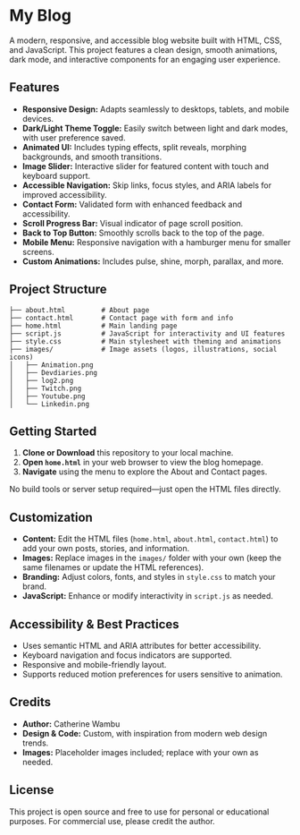 # My Blog

A modern, responsive, and accessible blog website built with HTML, CSS, and JavaScript. This project features a clean design, smooth animations, dark mode, and interactive components for an engaging user experience.

## Features

- **Responsive Design:** Adapts seamlessly to desktops, tablets, and mobile devices.
- **Dark/Light Theme Toggle:** Easily switch between light and dark modes, with user preference saved.
- **Animated UI:** Includes typing effects, split reveals, morphing backgrounds, and smooth transitions.
- **Image Slider:** Interactive slider for featured content with touch and keyboard support.
- **Accessible Navigation:** Skip links, focus styles, and ARIA labels for improved accessibility.
- **Contact Form:** Validated form with enhanced feedback and accessibility.
- **Scroll Progress Bar:** Visual indicator of page scroll position.
- **Back to Top Button:** Smoothly scrolls back to the top of the page.
- **Mobile Menu:** Responsive navigation with a hamburger menu for smaller screens.
- **Custom Animations:** Includes pulse, shine, morph, parallax, and more.

## Project Structure

```
├── about.html         # About page
├── contact.html       # Contact page with form and info
├── home.html          # Main landing page
├── script.js          # JavaScript for interactivity and UI features
├── style.css          # Main stylesheet with theming and animations
├── images/            # Image assets (logos, illustrations, social icons)
│   ├── Animation.png
│   ├── Devdiaries.png
│   ├── log2.png
│   ├── Twitch.png
│   ├── Youtube.png
│   └── Linkedin.png
```

## Getting Started

1. **Clone or Download** this repository to your local machine.
2. **Open `home.html`** in your web browser to view the blog homepage.
3. **Navigate** using the menu to explore the About and Contact pages.

No build tools or server setup required—just open the HTML files directly.

## Customization

- **Content:** Edit the HTML files (`home.html`, `about.html`, `contact.html`) to add your own posts, stories, and information.
- **Images:** Replace images in the `images/` folder with your own (keep the same filenames or update the HTML references).
- **Branding:** Adjust colors, fonts, and styles in `style.css` to match your brand.
- **JavaScript:** Enhance or modify interactivity in `script.js` as needed.

## Accessibility & Best Practices

- Uses semantic HTML and ARIA attributes for better accessibility.
- Keyboard navigation and focus indicators are supported.
- Responsive and mobile-friendly layout.
- Supports reduced motion preferences for users sensitive to animation.

## Credits

- **Author:** Catherine Wambu
- **Design & Code:** Custom, with inspiration from modern web design trends.
- **Images:** Placeholder images included; replace with your own as needed.

## License

This project is open source and free to use for personal or educational purposes. For commercial use, please credit the author. 

